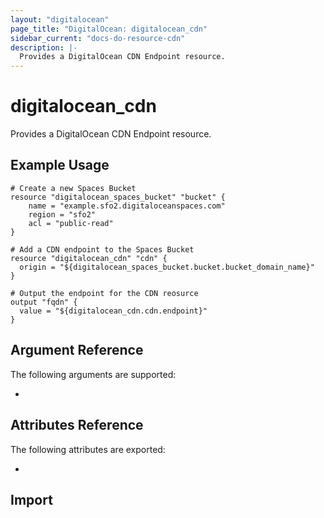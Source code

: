 ```yaml
---
layout: "digitalocean"
page_title: "DigitalOcean: digitalocean_cdn"
sidebar_current: "docs-do-resource-cdn"
description: |-
  Provides a DigitalOcean CDN Endpoint resource.
---
```


# digitalocean\_cdn

Provides a DigitalOcean CDN Endpoint resource.

## Example Usage

```hcl
# Create a new Spaces Bucket
resource "digitalocean_spaces_bucket" "bucket" {
	name = "example.sfo2.digitaloceanspaces.com"
	region = "sfo2"
	acl = "public-read"
}

# Add a CDN endpoint to the Spaces Bucket
resource "digitalocean_cdn" "cdn" {
  origin = "${digitalocean_spaces_bucket.bucket.bucket_domain_name}"
}

# Output the endpoint for the CDN reosurce
output "fqdn" {
  value = "${digitalocean_cdn.cdn.endpoint}"
}
```

## Argument Reference

The following arguments are supported:

* 

## Attributes Reference

The following attributes are exported:

* 

## Import


